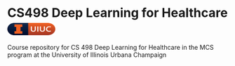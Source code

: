 # CS498 Deep Learning for Healthcare<img src="public/assets/github_pill.svg" width="110" height="28" align="center">

Course repository for CS 498 Deep Learning for Healthcare in the MCS program at the University of Illinois Urbana Champaign
